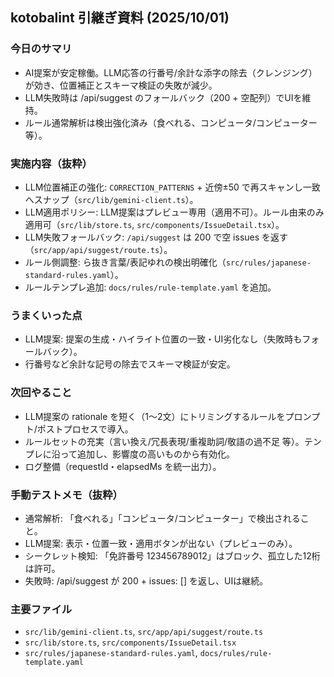 ## kotobalint 引継ぎ資料 (2025/10/01)

### 今日のサマリ
- AI提案が安定稼働。LLM応答の行番号/余計な添字の除去（クレンジング）が効き、位置補正とスキーマ検証の失敗が減少。
- LLM失敗時は /api/suggest のフォールバック（200 + 空配列）でUIを維持。
- ルール通常解析は検出強化済み（食べれる、コンピュータ/コンピューター 等）。

### 実施内容（抜粋）
- LLM位置補正の強化: `CORRECTION_PATTERNS` + 近傍±50 で再スキャンし一致へスナップ（`src/lib/gemini-client.ts`）。
- LLM適用ポリシー: LLM提案はプレビュー専用（適用不可）。ルール由来のみ適用可（`src/lib/store.ts`, `src/components/IssueDetail.tsx`）。
- LLM失敗フォールバック: `/api/suggest` は 200 で空 issues を返す（`src/app/api/suggest/route.ts`）。
- ルール側調整: ら抜き言葉/表記ゆれの検出明確化（`src/rules/japanese-standard-rules.yaml`）。
- ルールテンプレ追加: `docs/rules/rule-template.yaml` を追加。

### うまくいった点
- LLM提案: 提案の生成・ハイライト位置の一致・UI劣化なし（失敗時もフォールバック）。
- 行番号など余計な記号の除去でスキーマ検証が安定。

### 次回やること
- LLM提案の rationale を短く（1〜2文）にトリミングするルールをプロンプト/ポストプロセスで導入。
- ルールセットの充実（言い換え/冗長表現/重複助詞/敬語の過不足 等）。テンプレに沿って追加し、影響度の高いものから有効化。
- ログ整備（requestId・elapsedMs を統一出力）。

### 手動テストメモ（抜粋）
- 通常解析: 「食べれる」「コンピュータ/コンピューター」で検出されること。
- LLM提案: 表示・位置一致・適用ボタンが出ない（プレビューのみ）。
- シークレット検知: 「免許番号 123456789012」はブロック、孤立した12桁は許可。
- 失敗時: /api/suggest が 200 + issues: [] を返し、UIは継続。

### 主要ファイル
- `src/lib/gemini-client.ts`, `src/app/api/suggest/route.ts`
- `src/lib/store.ts`, `src/components/IssueDetail.tsx`
- `src/rules/japanese-standard-rules.yaml`, `docs/rules/rule-template.yaml`


